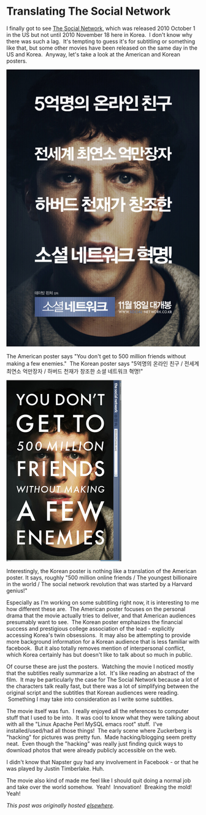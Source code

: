 # Translating The Social Network

I finally got to see <a href="http://en.wikipedia.org/wiki/The_Social_Network">The Social Network</a>, which was released 2010 October 1 in the US but not until 2010 November 18 here in Korea.  I don't know why there was such a lag.  It's tempting to guess it's for subtitling or something like that, but some other movies have been released on the same day in the US and Korea.  Anyway, let's take a look at the American and Korean posters.

<a href="socialnetworkK.jpg"><img src="socialnetworkK.jpg" /></a>

The American poster says "You don't get to 500 million friends without making a few enemies."  The Korean poster says "5억명의 온라인 친구 / 전세계 최연소 억만장자 / 하버드 천재가 창조한 소셜 네트워크 혁명!"

<a href="socialnetworkE.jpg"><img border="0" src="socialnetworkE.jpg" /></a>

Interestingly, the Korean poster is nothing like a translation of the American poster. It says, roughly "500 million online friends / The youngest billionaire in the world / The social network revolution that was started by a Harvard genius!"

Especially as I'm working on some subtitling right now, it is interesting to me how different these are.  The American poster focuses on the personal drama that the movie actually tries to deliver, and that American audiences presumably want to see.  The Korean poster emphasizes the financial success and prestigious college association of the lead - explicitly accessing Korea's twin obsessions.  It may also be attempting to provide more background information for a Korean audience that is less familiar with facebook.  But it also totally removes mention of interpersonal conflict, which Korea certainly has but doesn't like to talk about so much in public.

Of course these are just the posters.  Watching the movie I noticed mostly that the subtitles really summarize a lot.  It's like reading an abstract of the film.  It may be particularly the case for The Social Network because a lot of the characters talk really fast, but there was a lot of simplifying between the original script and the subtitles that Korean audiences were reading.  Something I may take into consideration as I write some subtitles.

The movie itself was fun.  I really enjoyed all the references to computer stuff that I used to be into.  It was cool to know what they were talking about with all the "Linux Apache Perl MySQL emacs root" stuff.  I've installed/used/had all those things!  The early scene where Zuckerberg is "hacking" for pictures was pretty fun.  Made hacking/blogging seem pretty neat.  Even though the "hacking" was really just finding quick ways to download photos that were already publicly accessible on the web.

I didn't know that Napster guy had any involvement in Facebook - or that he was played by Justin Timberlake. Huh.

The movie also kind of made me feel like I should quit doing a normal job and take over the world somehow.  Yeah!  Innovation!  Breaking the mold! Yeah!


*This post was originally hosted [elsewhere](http://planspace.blogspot.com/2010/11/translating-social-network.html).*
